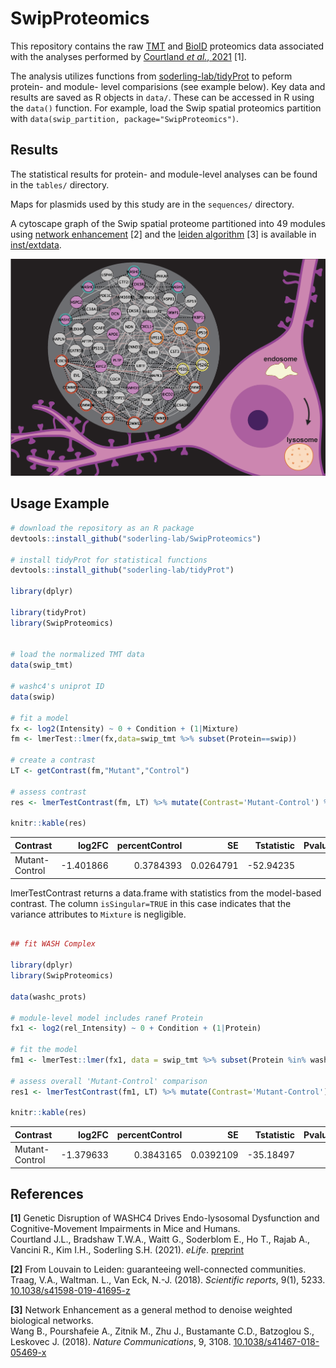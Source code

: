 # SwipProteomics

This repository contains the raw [TMT](./inst/extdata/TMT.zip) 
and [BioID](./inst/extdata/BioID.zip) proteomics data associated with the
analyses performed by 
[Courtland _et al._, 2021](https://www.biorxiv.org/content/10.1101/2020.08.06.239517v1) [1].

The analysis utilizes functions from
[soderling-lab/tidyProt](https://github.com/soderling-lab/tidyProt) to peform
protein- and module- level comparisions (see example below).  Key data and
results are saved as R objects in `data/`. These can be accessed in R using the
`data()` function. For example, load the Swip spatial proteomics partition with
`data(swip_partition, package="SwipProteomics")`.


## Results

The statistical results for protein- and module-level analyses can be found in
the `tables/` directory.

Maps for plasmids used by this study are in the `sequences/` directory.

A cytoscape graph of the Swip spatial proteome partitioned into 49 modules using
[network enhancement](https://github.com/soderling-lab/neten) [2] and the 
[leiden algorithm](https://github.com/soderling-lab/leiden) [3] is available in
[inst/extdata](./inst/extdata/SwipSpatialProteome.cys).

![wash-module](./elife-image.png)


## Usage Example

```R 
# download the repository as an R package
devtools::install_github("soderling-lab/SwipProteomics")

# install tidyProt for statistical functions
devtools::install_github("soderling-lab/tidyProt")

library(dplyr)

library(tidyProt)
library(SwipProteomics)


# load the normalized TMT data
data(swip_tmt)

# washc4's uniprot ID
data(swip)

# fit a model
fx <- log2(Intensity) ~ 0 + Condition + (1|Mixture)
fm <- lmerTest::lmer(fx,data=swip_tmt %>% subset(Protein==swip))

# create a contrast
LT <- getContrast(fm,"Mutant","Control")

# assess contrast 
res <- lmerTestContrast(fm, LT) %>% mutate(Contrast='Mutant-Control') %>% unique()

knitr::kable(res)

```

|Contrast       |    log2FC| percentControl|        SE| Tstatistic| Pvalue| DF|       S2|isSingular |
|:--------------|---------:|--------------:|---------:|----------:|------:|--:|--------:|:----------|
|Mutant-Control | -1.401866|      0.3784393| 0.0264791|  -52.94235|      0| 28| 0.007362|TRUE       |

lmerTestContrast returns a data.frame with statistics from the model-based
contrast. The column `isSingular=TRUE` in this case indicates that the variance
attributes to `Mixture` is negligible. 


```R

## fit WASH Complex

library(dplyr)
library(SwipProteomics)

data(washc_prots)

# module-level model includes ranef Protein
fx1 <- log2(rel_Intensity) ~ 0 + Condition + (1|Protein)

# fit the model
fm1 <- lmerTest::lmer(fx1, data = swip_tmt %>% subset(Protein %in% washc_prots))

# assess overall 'Mutant-Control' comparison
res1 <- lmerTestContrast(fm1, LT) %>% mutate(Contrast='Mutant-Control') %>% unique()

knitr::kable(res)

```

|Contrast       |    log2FC| percentControl|        SE| Tstatistic| Pvalue|  DF|        S2|isSingular |
|:--------------|---------:|--------------:|---------:|----------:|------:|---:|---------:|:----------|
|Mutant-Control | -1.379633|      0.3843165| 0.0392109|  -35.18497|      0| 151| 0.0645747|FALSE      |


## References

__[1]__ Genetic Disruption of WASHC4 Drives Endo-lysosomal Dysfunction and
Cognitive-Movement Impairments in Mice and Humans.  
Courtland J.L., Bradshaw T.W.A., Waitt G., Soderblom E., Ho T., Rajab A.,
Vancini R., Kim I.H., Soderling S.H. (2021). _eLife_.
[preprint](https://www.biorxiv.org/content/10.1101/2020.08.06.239517v1)

__[2]__ From Louvain to Leiden: guaranteeing well-connected communities.   
Traag, V.A., Waltman. L., Van Eck, N.-J. (2018). _Scientific reports_, 9(1), 5233.
[10.1038/s41598-019-41695-z](https://www.nature.com/articles/s41598-019-41695-z)

__[3]__ Network Enhancement as a general method to denoise weighted biological networks.  
Wang B., Pourshafeie A., Zitnik M., Zhu J., Bustamante C.D., Batzoglou S., Leskovec J. (2018).
_Nature Communications_, 9, 3108. [10.1038/s41467-018-05469-x](https://www.nature.com/articles/s41467-018-05469-x)
